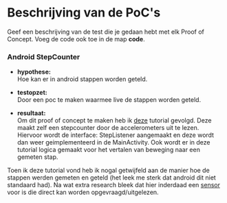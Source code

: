 # Beschrijving van de PoC's


Geef een beschrijving van de test die je gedaan hebt met elk Proof of Concept. Voeg 
 de code ook toe in de map **code**.
 
### Android StepCounter

* **hypothese:**  
Hoe kan er in android stappen worden geteld. 

* **testopzet:**  
Door een poc te maken waarmee live de stappen worden geteld.  
 
* **resultaat:**  
Om dit proof of concept te maken heb ik [deze](http://www.gadgetsaint.com/android/create-pedometer-step-counter-android/#.Wiamz7Q-fKI) tutorial gevolgd. 
Deze maakt zelf een stepcounter door de accelerometers uit te lezen. Hiervoor wordt de interface: StepListener aangemaakt en deze wordt dan weer geimplementeerd in de MainActivity. 
Ook wordt er in deze tutorial logica gemaakt voor het vertalen van beweging naar een gemeten stap. 

Toen ik deze tutorial vond heb ik nogal getwijfeld aan de manier hoe de stappen werden gemeten en geteld (het leek me sterk dat android dit niet standaard had).
Na wat extra research bleek dat hier inderdaad een [sensor](https://developer.android.com/reference/android/hardware/Sensor.html#TYPE_STEP_COUNTER) voor is die direct kan worden opgevraagd/uitgelezen.  


